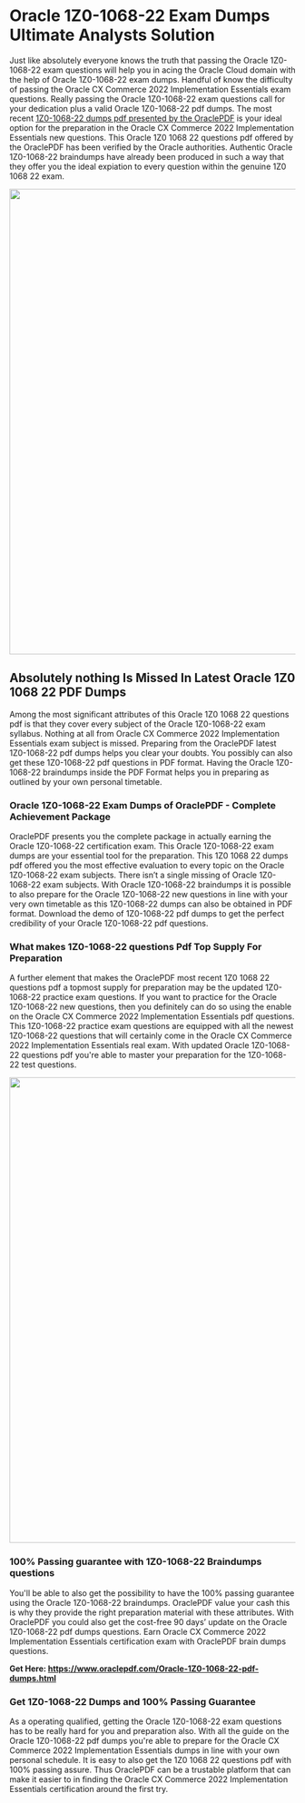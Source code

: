 <h1>Oracle 1Z0-1068-22 Exam Dumps Ultimate Analysts Solution</h1>
<p>Just like absolutely everyone knows the truth that passing the Oracle 1Z0-1068-22 exam questions will help you in acing the&nbsp;Oracle Cloud&nbsp;domain with the help of Oracle 1Z0-1068-22 exam dumps. Handful of know the difficulty of passing the Oracle CX Commerce 2022 Implementation Essentials exam questions. Really passing the Oracle 1Z0-1068-22 exam questions call for your dedication plus a valid Oracle 1Z0-1068-22 pdf dumps. The most recent&nbsp;<a href="https://www.oraclepdf.com/Oracle-1Z0-1068-22-pdf-dumps.html">1Z0-1068-22 dumps pdf presented by the OraclePDF</a>&nbsp;is your ideal option for the preparation in the Oracle CX Commerce 2022 Implementation Essentials new questions. This Oracle 1Z0 1068 22 questions pdf offered by the OraclePDF has been verified by the Oracle authorities. Authentic Oracle 1Z0-1068-22 braindumps have already been produced in such a way that they offer you the ideal expiation to every question within the genuine 1Z0 1068 22 exam.</p>
<p><a href="https://www.oraclepdf.com/Oracle-1Z0-1068-22-pdf-dumps.html"><img src="https://i.ibb.co/mJY6Knz/1.png" width="820" /></a></p>
<h2>Absolutely nothing Is Missed In Latest Oracle 1Z0 1068 22 PDF Dumps</h2>
<p>Among the most significant attributes of this Oracle 1Z0 1068 22 questions pdf is that they cover every subject of the Oracle 1Z0-1068-22 exam syllabus. Nothing at all from Oracle CX Commerce 2022 Implementation Essentials exam subject is missed. Preparing from the OraclePDF latest 1Z0-1068-22 pdf dumps helps you clear your doubts. You possibly can also get these 1Z0-1068-22 pdf questions in PDF format. Having the Oracle 1Z0-1068-22 braindumps inside the PDF Format helps you in preparing as outlined by your own personal timetable.</p>
<h3>Oracle 1Z0-1068-22 Exam Dumps of OraclePDF - Complete Achievement Package</h3>
<p>OraclePDF presents you the complete package in actually earning the Oracle 1Z0-1068-22 certification exam. This Oracle 1Z0-1068-22 exam dumps are your essential tool for the preparation. This 1Z0 1068 22 dumps pdf offered you the most effective evaluation to every topic on the Oracle 1Z0-1068-22 exam subjects. There isn&rsquo;t a single missing of Oracle 1Z0-1068-22 exam subjects. With Oracle 1Z0-1068-22 braindumps it is possible to also prepare for the Oracle 1Z0-1068-22 new questions in line with your very own timetable as this 1Z0-1068-22 dumps can also be obtained in PDF format. Download the demo of 1Z0-1068-22 pdf dumps to get the perfect credibility of your Oracle 1Z0-1068-22 pdf questions.</p>
<h3>What makes 1Z0-1068-22 questions Pdf Top Supply For Preparation</h3>
<p>A further element that makes the OraclePDF most recent 1Z0 1068 22 questions pdf a topmost supply for preparation may be the updated 1Z0-1068-22 practice exam questions. If you want to practice for the Oracle 1Z0-1068-22 new questions, then you definitely can do so using the enable on the Oracle CX Commerce 2022 Implementation Essentials pdf questions. This 1Z0-1068-22 practice exam questions are equipped with all the newest 1Z0-1068-22 questions that will certainly come in the Oracle CX Commerce 2022 Implementation Essentials real exam. With updated Oracle 1Z0-1068-22 questions pdf you're able to master your preparation for the 1Z0-1068-22 test questions.</p>
<p><img src="https://i.ibb.co/TWQ7T6D/2.png" width="820" /></p>
<h3>100% Passing guarantee with 1Z0-1068-22 Braindumps questions</h3>
<p>You'll be able to also get the possibility to have the 100% passing guarantee using the Oracle 1Z0-1068-22 braindumps. OraclePDF value your cash this is why they provide the right preparation material with these attributes. With OraclePDF you could also get the cost-free 90 days&rsquo; update on the Oracle 1Z0-1068-22 pdf dumps questions. Earn Oracle CX Commerce 2022 Implementation Essentials certification exam with&nbsp;OraclePDF&nbsp;brain dumps questions.</p>
<p><strong>Get Here: <a href="https://www.oraclepdf.com/Oracle-1Z0-1068-22-pdf-dumps.html">https://www.oraclepdf.com/Oracle-1Z0-1068-22-pdf-dumps.html</a></strong></p>
<h3>Get 1Z0-1068-22&nbsp;Dumps&nbsp;and 100% Passing Guarantee</h3>
<p>As a operating qualified, getting the Oracle 1Z0-1068-22 exam questions has to be really hard for you and preparation also. With all the guide on the Oracle 1Z0-1068-22 pdf dumps you're able to prepare for the Oracle CX Commerce 2022 Implementation Essentials dumps in line with your own personal schedule. It is easy to also get the 1Z0 1068 22 questions pdf with 100% passing assure. Thus OraclePDF can be a trustable platform that can make it easier to in finding the Oracle CX Commerce 2022 Implementation Essentials certification around the first try.</p>

